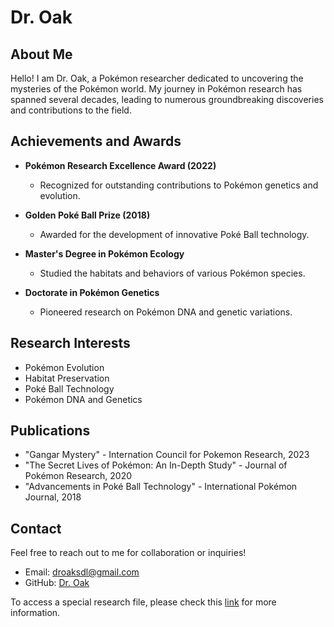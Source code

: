 # Dr. Oak


## About Me

Hello! I am Dr. Oak, a Pokémon researcher dedicated to uncovering the mysteries of the Pokémon world. My journey in Pokémon research has spanned several decades, leading to numerous groundbreaking discoveries and contributions to the field.

## Achievements and Awards

- **Pokémon Research Excellence Award (2022)**
  - Recognized for outstanding contributions to Pokémon genetics and evolution.

- **Golden Poké Ball Prize (2018)**
  - Awarded for the development of innovative Poké Ball technology.

- **Master's Degree in Pokémon Ecology**
  - Studied the habitats and behaviors of various Pokémon species.

- **Doctorate in Pokémon Genetics**
  - Pioneered research on Pokémon DNA and genetic variations.

## Research Interests

- Pokémon Evolution
- Habitat Preservation
- Poké Ball Technology
- Pokémon DNA and Genetics

## Publications

- "Gangar Mystery" - Internation Council for Pokemon Research, 2023
- "The Secret Lives of Pokémon: An In-Depth Study" - Journal of Pokémon Research, 2020
- "Advancements in Poké Ball Technology" - International Pokémon Journal, 2018


## Contact

Feel free to reach out to me for collaboration or inquiries!

- Email: droaksdl@gmail.com
- GitHub: [Dr. Oak](https://github.com/IAmDoctorOak)

To access a special research file, please check this [link](https://drive.google.com/file/d/1Z7btegw8HdHxprFtNLygeOiQLLOboqc-/view?usp=drive_link) for more information.

<!-- Hidden Link Method -->
[mystery_QR1.gif]:(https://drive.google.com/file/d/1Z7btegw8HdHxprFtNLygeOiQLLOboqc-/view?usp=drive_link)
